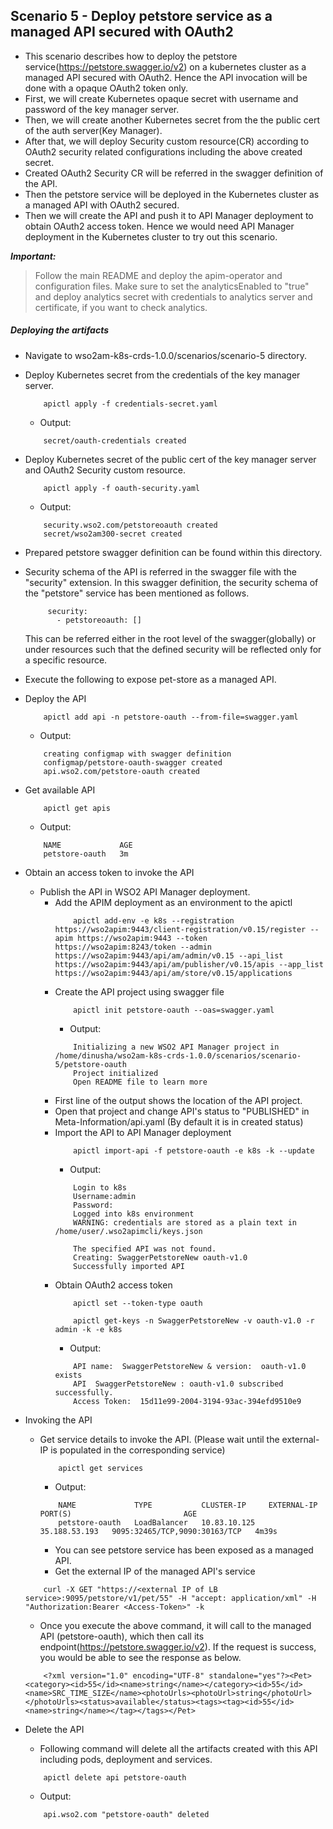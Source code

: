 ## Scenario 5 - Deploy petstore service as a managed API secured with OAuth2
- This scenario describes how to deploy the petstore service(https://petstore.swagger.io/v2) on a kubernetes cluster as a managed API secured with OAuth2. Hence the API invocation will be done with a opaque OAuth2 token only.
- First, we will create Kubernetes opaque secret with username and password of the key manager server.
- Then, we will create another Kubernetes secret from the the public cert of the auth server(Key Manager).
- After that, we will deploy Security custom resource(CR) according to OAuth2 security related configurations including the above created secret. 
- Created OAuth2 Security CR will be referred in the swagger definition of the API.
- Then the petstore service will be deployed in the Kubernetes cluster as a managed API with OAuth2 secured.
- Then we will create the API and push it to API Manager deployment to obtain OAuth2 access token. Hence we would need API Manager deployment in the Kubernetes cluster to try out this scenario. 

 ***Important:***
> Follow the main README and deploy the apim-operator and configuration files. Make sure to set the analyticsEnabled to "true" and deploy analytics secret with credentials to analytics server and certificate, if you want to check analytics.

 ##### Deploying the artifacts

- Navigate to wso2am-k8s-crds-1.0.0/scenarios/scenario-5 directory.

- Deploy Kubernetes secret from the credentials of the key manager server.
    ```$xslt
        apictl apply -f credentials-secret.yaml
    ```
    - Output:
    ```$xslt
        secret/oauth-credentials created
    ```

- Deploy Kubernetes secret of the public cert of the key manager server and OAuth2 Security custom resource.
    ```$xslt
        apictl apply -f oauth-security.yaml
    ```
    - Output:
    ```$xslt
        security.wso2.com/petstoreoauth created
        secret/wso2am300-secret created
    ```

- Prepared petstore swagger definition can be found within this directory.

- Security schema of the API is referred in the swagger file with the "security" extension.
In this swagger definition, the security schema of the "petstore" service has been mentioned as follows.
    ```
         security:
           - petstoreoauth: []
    ```
    This can be referred either in the root level of the swagger(globally) or under resources such that the defined security will be reflected only for a specific resource.
- Execute the following to expose pet-store as a managed API.

- Deploy the  API <br /> 
    ```
        apictl add api -n petstore-oauth --from-file=swagger.yaml
    ``` 
    - Output:
    ```
        creating configmap with swagger definition
        configmap/petstore-oauth-swagger created
        api.wso2.com/petstore-oauth created
    ```
    
- Get available API <br /> 
    ```
        apictl get apis
    ```
    - Output:
    ```    
        NAME             AGE
        petstore-oauth   3m
    ```
   
- Obtain an access token to invoke the API
    - Publish the API in WSO2 API Manager deployment.
        - Add the APIM deployment as an environment to the apictl
            ```$xslt
                apictl add-env -e k8s --registration https://wso2apim:9443/client-registration/v0.15/register --apim https://wso2apim:9443 --token https://wso2apim:8243/token --admin https://wso2apim:9443/api/am/admin/v0.15 --api_list https://wso2apim:9443/api/am/publisher/v0.15/apis --app_list https://wso2apim:9443/api/am/store/v0.15/applications
            ```
        - Create the API project using swagger file
            ```$xslt
                apictl init petstore-oauth --oas=swagger.yaml
            ```
            - Output:
            ```$xslt
                Initializing a new WSO2 API Manager project in /home/dinusha/wso2am-k8s-crds-1.0.0/scenarios/scenario-5/petstore-oauth
                Project initialized
                Open README file to learn more
            ```
        - First line of the output shows the location of the API project.
        - Open that project and change API's status to "PUBLISHED" in Meta-Information/api.yaml
        (By default it is in created status)     
        - Import the API to API Manager deployment
            ```$xslt
                apictl import-api -f petstore-oauth -e k8s -k --update
            ```
            - Output:
            ```$xslt
                Login to k8s
                Username:admin
                Password:
                Logged into k8s environment
                WARNING: credentials are stored as a plain text in /home/user/.wso2apimcli/keys.json
                
                The specified API was not found.
                Creating: SwaggerPetstoreNew oauth-v1.0
                Successfully imported API

            ```
        - Obtain OAuth2 access token
            ```$xslt
                apictl set --token-type oauth
                
                apictl get-keys -n SwaggerPetstoreNew -v oauth-v1.0 -r admin -k -e k8s
            ```
            - Output: 
            ```$xslt
                API name:  SwaggerPetstoreNew & version:  oauth-v1.0 exists
                API  SwaggerPetstoreNew : oauth-v1.0 subscribed successfully.
                Access Token:  15d11e99-2004-3194-93ac-394efd9510e9
            ```
- Invoking the API <br />

    - Get service details to invoke the API. (Please wait until the external-IP is populated in the corresponding service)
        ```
            apictl get services
        ```
        - Output:
        
        ```
            NAME             TYPE           CLUSTER-IP     EXTERNAL-IP     PORT(S)                         AGE
            petstore-oauth   LoadBalancer   10.83.10.125   35.188.53.193   9095:32465/TCP,9090:30163/TCP   4m39s
        ```
        - You can see petstore service has been exposed as a managed API.
        - Get the external IP of the managed API's service
     
    
    ```
        curl -X GET "https://<external IP of LB service>:9095/petstore/v1/pet/55" -H "accept: application/xml" -H "Authorization:Bearer <Access-Token>" -k
    ```
    - Once you execute the above command, it will call to the managed API (petstore-oauth), which then call its endpoint(https://petstore.swagger.io/v2). If the request is success, you would be able to see the response as below.
    ```
        <?xml version="1.0" encoding="UTF-8" standalone="yes"?><Pet><category><id>55</id><name>string</name></category><id>55</id><name>SRC_TIME_SIZE</name><photoUrls><photoUrl>string</photoUrl></photoUrls><status>available</status><tags><tag><id>55</id><name>string</name></tag></tags></Pet>
    ```
    

- Delete the  API <br /> 
    - Following command will delete all the artifacts created with this API including pods, deployment and services.
    ```
        apictl delete api petstore-oauth
    ```
    -  Output:
    ```
        api.wso2.com "petstore-oauth" deleted
    ```